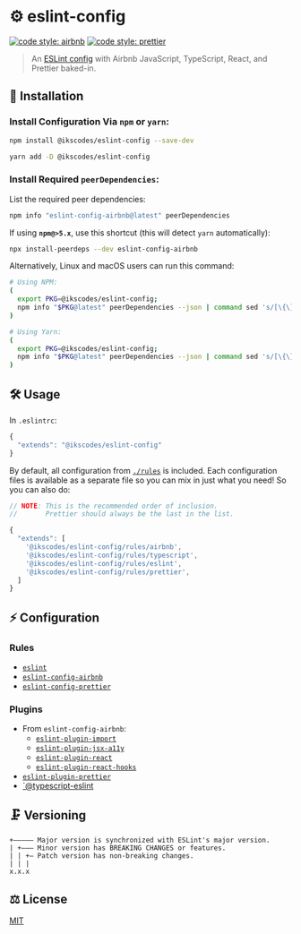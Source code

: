 # ⚙️ eslint-config

[![code style: airbnb](https://img.shields.io/badge/code%20style-airbnb-blue.svg?style=flat)](https://github.com/airbnb/javascript)
[![code style: prettier](https://img.shields.io/badge/code_style-prettier-ff69b4.svg?style=flat)](https://github.com/prettier/prettier)

> An [ESLint config](https://eslint.org/docs/user-guide/configuring) with Airbnb JavaScript, TypeScript, React, and Prettier baked-in.

## 🔗 Installation

### Install Configuration Via `npm` or `yarn`:

```sh
npm install @ikscodes/eslint-config --save-dev
```

```sh
yarn add -D @ikscodes/eslint-config
```

### Install Required `peerDependencies`:

List the required peer dependencies:

```sh
npm info "eslint-config-airbnb@latest" peerDependencies
```

If using **`npm@>5.x`**, use this shortcut (this will detect `yarn` automatically):

```sh
npx install-peerdeps --dev eslint-config-airbnb
```

Alternatively, Linux and macOS users can run this command:

```sh
# Using NPM:
(
  export PKG=@ikscodes/eslint-config;
  npm info "$PKG@latest" peerDependencies --json | command sed 's/[\{\},]//g ; s/: /@/g' | xargs npm install --save-dev "$PKG@latest"
)

# Using Yarn:
(
  export PKG=@ikscodes/eslint-config;
  npm info "$PKG@latest" peerDependencies --json | command sed 's/[\{\},]//g ; s/: /@/g' | xargs yarn add -D "$PKG@latest"
)
```

## 🛠️ Usage

In `.eslintrc`:

```javascript
{
  "extends": "@ikscodes/eslint-config"
}
```

By default, all configuration from [`./rules`](./rules) is included. Each configuration files is available as a separate file so you can mix in just what you need! So you can also do:

```javascript
// NOTE: This is the recommended order of inclusion.
//       Prettier should always be the last in the list.

{
  "extends": [
    '@ikscodes/eslint-config/rules/airbnb',
    '@ikscodes/eslint-config/rules/typescript',
    '@ikscodes/eslint-config/rules/eslint',
    '@ikscodes/eslint-config/rules/prettier',
  ]
}
```

## ⚡ Configuration

### Rules

- [`eslint`](https://eslint.org/docs/rules/)
- [`eslint-config-airbnb`](https://github.com/airbnb/javascript)
- [`eslint-config-prettier`](https://github.com/prettier/eslint-config-prettier)

### Plugins

- From `eslint-config-airbnb`:
  - [`eslint-plugin-import`](https://github.com/benmosher/eslint-plugin-import)
  - [`eslint-plugin-jsx-a11y`](https://github.com/evcohen/eslint-plugin-jsx-a11y)
  - [`eslint-plugin-react`](https://github.com/yannickcr/eslint-plugin-react)
  - [`eslint-plugin-react-hooks`](https://github.com/facebook/react/tree/master/packages/eslint-plugin-react-hooks)
- [`eslint-plugin-prettier`](https://github.com/prettier/eslint-plugin-prettier)
- [`@typescript-eslint](https://github.com/typescript-eslint/typescript-eslint/tree/master/packages/eslint-plugin)

## 🗜️ Versioning

```
+————— Major version is synchronized with ESLint's major version.
| +——— Minor version has BREAKING CHANGES or features.
| | +— Patch version has non-breaking changes.
| | |
x.x.x
```

## ⚖️ License

[MIT](./LICENSE)
